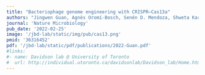 ```yaml
---
title: "Bacteriophage genome engineering with CRISPR–Cas13a"
authors: "Jingwen Guan, Agnès Oromí-Bosch, Senén D. Mendoza, Shweta Karambelkar, Joel D. Berry and Joseph Bondy-Denomy"
journal: 'Nature Microbiology'
pub_date: '2022-02-25'
image: '/jbd-lab/static/img/pub/cas13.png'
pmid: '36316452'
pdf: '/jbd-lab/static/pdf/publications/2022-Guan.pdf'
#links:
#- name: Davidson lab @ University of Toronto
#  url: http://individual.utoronto.ca/davidsonlab/Davidson_lab/Home.html
---
```

